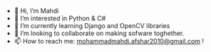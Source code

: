- 👋 Hi, I’m Mahdi
- 👀 I’m interested in Python & C#
- 🌱 I’m currently learning Django and OpenCV libraries
- 💞️ I’m looking to collaborate on making sofware toghether.
- 📫 How to reach me: mohammadmahdi.afshar2010@gmail.com !

<!---
Mahdi-MHD/Mahdi-MHD is a ✨ special ✨ repository because its `README.md` (this file) appears on your GitHub profile.
You can click the Preview link to take a look at your changes.
--->
